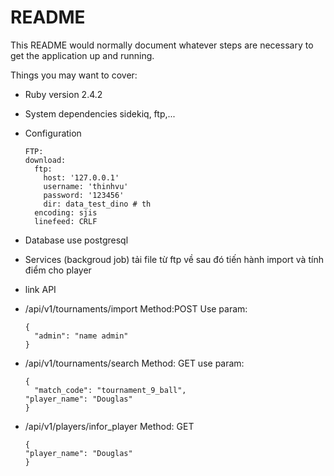 # README

This README would normally document whatever steps are necessary to get the
application up and running.

Things you may want to cover:

* Ruby version
  2.4.2
* System dependencies
  sidekiq, ftp,...
* Configuration
  ```
  FTP:
  download:
    ftp:
      host: '127.0.0.1'
      username: 'thinhvu'
      password: '123456'
      dir: data_test_dino # th
    encoding: sjis
    linefeed: CRLF
  ```
* Database use
  postgresql
  
* Services (backgroud job)
  tải file từ ftp về sau đó tiến hành import và tính điểm cho player
* link API
- /api/v1/tournaments/import
  Method:POST
  Use param:
  ```
  {
	"admin": "name admin"
  }
  ```
- /api/v1/tournaments/search
  Method: GET
  use param:
  ```
  {
	"match_code": "tournament_9_ball",
  "player_name": "Douglas"
  }
  ```
- /api/v1/players/infor_player
  Method: GET
   ```
  {
  "player_name": "Douglas"
  }
  ```
